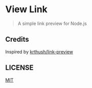 # View Link

> A simple link preview for Node.js

## Credits

Inspired by [krthush/link-preview](https://github.com/krthush/link-preview)

## LICENSE

[MIT](LICENSE)
